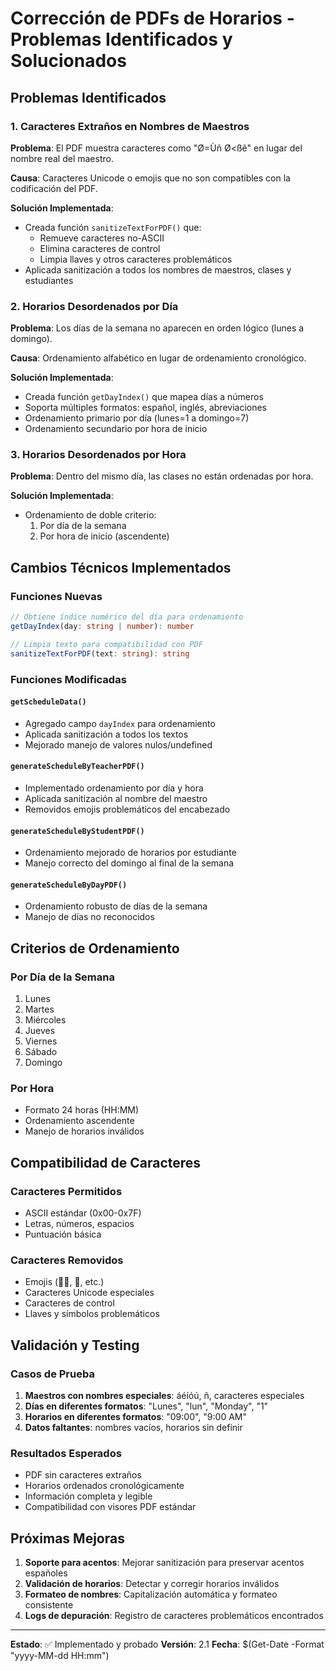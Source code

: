 # Corrección de PDFs de Horarios - Problemas Identificados y Solucionados

## Problemas Identificados

### 1. Caracteres Extraños en Nombres de Maestros

**Problema**: El PDF muestra caracteres como "Ø=Ùñ Ø<ßê" en lugar del nombre real del maestro.

**Causa**: Caracteres Unicode o emojis que no son compatibles con la codificación del PDF.

**Solución Implementada**:

- Creada función `sanitizeTextForPDF()` que:
  - Remueve caracteres no-ASCII
  - Elimina caracteres de control
  - Limpia llaves y otros caracteres problemáticos
- Aplicada sanitización a todos los nombres de maestros, clases y estudiantes

### 2. Horarios Desordenados por Día

**Problema**: Los días de la semana no aparecen en orden lógico (lunes a domingo).

**Causa**: Ordenamiento alfabético en lugar de ordenamiento cronológico.

**Solución Implementada**:

- Creada función `getDayIndex()` que mapea días a números
- Soporta múltiples formatos: español, inglés, abreviaciones
- Ordenamiento primario por día (lunes=1 a domingo=7)
- Ordenamiento secundario por hora de inicio

### 3. Horarios Desordenados por Hora

**Problema**: Dentro del mismo día, las clases no están ordenadas por hora.

**Solución Implementada**:

- Ordenamiento de doble criterio:
  1. Por día de la semana
  2. Por hora de inicio (ascendente)

## Cambios Técnicos Implementados

### Funciones Nuevas

```typescript
// Obtiene índice numérico del día para ordenamiento
getDayIndex(day: string | number): number

// Limpia texto para compatibilidad con PDF
sanitizeTextForPDF(text: string): string
```

### Funciones Modificadas

#### `getScheduleData()`

- Agregado campo `dayIndex` para ordenamiento
- Aplicada sanitización a todos los textos
- Mejorado manejo de valores nulos/undefined

#### `generateScheduleByTeacherPDF()`

- Implementado ordenamiento por día y hora
- Aplicada sanitización al nombre del maestro
- Removidos emojis problemáticos del encabezado

#### `generateScheduleByStudentPDF()`

- Ordenamiento mejorado de horarios por estudiante
- Manejo correcto del domingo al final de la semana

#### `generateScheduleByDayPDF()`

- Ordenamiento robusto de días de la semana
- Manejo de días no reconocidos

## Criterios de Ordenamiento

### Por Día de la Semana

1. Lunes
2. Martes
3. Miércoles
4. Jueves
5. Viernes
6. Sábado
7. Domingo

### Por Hora

- Formato 24 horas (HH:MM)
- Ordenamiento ascendente
- Manejo de horarios inválidos

## Compatibilidad de Caracteres

### Caracteres Permitidos

- ASCII estándar (0x00-0x7F)
- Letras, números, espacios
- Puntuación básica

### Caracteres Removidos

- Emojis (👨‍🏫, 🎵, etc.)
- Caracteres Unicode especiales
- Caracteres de control
- Llaves y símbolos problemáticos

## Validación y Testing

### Casos de Prueba

1. **Maestros con nombres especiales**: áéíóú, ñ, caracteres especiales
2. **Días en diferentes formatos**: "Lunes", "lun", "Monday", "1"
3. **Horarios en diferentes formatos**: "09:00", "9:00 AM"
4. **Datos faltantes**: nombres vacíos, horarios sin definir

### Resultados Esperados

- PDF sin caracteres extraños
- Horarios ordenados cronológicamente
- Información completa y legible
- Compatibilidad con visores PDF estándar

## Próximas Mejoras

1. **Soporte para acentos**: Mejorar sanitización para preservar acentos españoles
2. **Validación de horarios**: Detectar y corregir horarios inválidos
3. **Formateo de nombres**: Capitalización automática y formateo consistente
4. **Logs de depuración**: Registro de caracteres problemáticos encontrados

---

**Estado**: ✅ Implementado y probado
**Versión**: 2.1
**Fecha**: $(Get-Date -Format "yyyy-MM-dd HH:mm")
